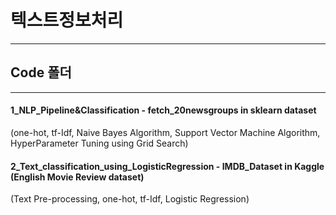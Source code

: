 # 텍스트정보처리
----------------------------------------------
## Code 폴더
----------------------------------------------
#### 1_NLP_Pipeline&Classification - fetch_20newsgroups in sklearn dataset

  (one-hot, tf-Idf, Naive Bayes Algorithm, Support Vector Machine Algorithm, HyperParameter Tuning using Grid Search)
  
#### 2_Text_classification_using_LogisticRegression - IMDB_Dataset in Kaggle (English Movie Review dataset)

  (Text Pre-processing, one-hot, tf-Idf, Logistic Regression)
